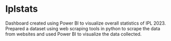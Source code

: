 # Iplstats
Dashboard created using Power BI to visualize overall statistics of IPL 2023. Prepared a dataset using web scraping tools in python to scrape the data from websites and used Power BI to visualize the data collected.
